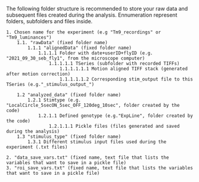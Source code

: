 The following folder structure is recommended to store your raw data and subsequent files created during the analysis.
Ennumeration represent folders, subfolders and files inside. 

    1. Chosen name for the experiment (e.g "Tm9_recordings" or "Tm9_luminances")
        1.1. "rawData" (fixed folder name)
            1.1.1 "alignedData" (fixed folder name)
                1.1.1.1 Folder with date+userID+flyID (e.g. "2021_09_30_seb_fly1", from the microscope computer)
                    1.1.1.1.1 TSeries (subfolder with recorded TIFFs)
                        1.1.1.1.1.1 Motion aligned TIFF stack (generated after motion correction)
                        1.1.1.1.1.2 Corresponding stim_output file to this TSeries (e.g."_stimulus_output_")
          
        1.2 "analyzed_data" (fixed folder name)
            1.2.1 Stimtype (e.g. "LocalCircle_5secON_5sec_OFF_120deg_10sec", folder created by the code)
                1.2.1.1 Defined genotype (e.g."ExpLine", folder created by the code)
                    1.2.1.1.1 Pickle files (files generated and saved during the analysis)
        1.3 "stimulus_type" (fixed folder name)
            1.3.1 Different stimulus input files used during the experiment (.txt files)
    
    2. "data_save_vars.txt" (fixed name, text file that lists the variables that want to save in a pickle file)
    3. "roi_save_vars.txt" (fixed name, text file that lists the variables that want to save in a pickle file)
